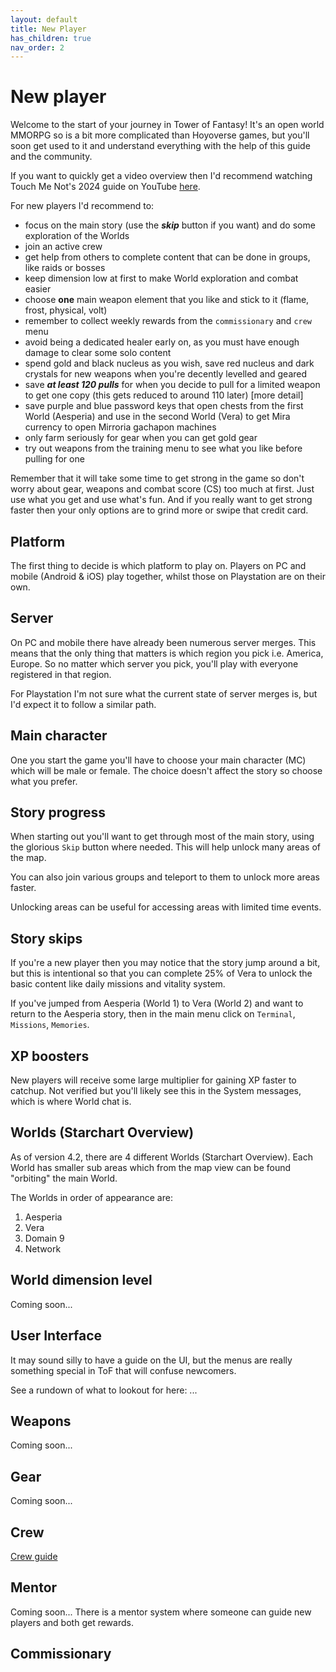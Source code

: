 ```yaml
---
layout: default
title: New Player
has_children: true
nav_order: 2
---
```


# New player
Welcome to the start of your journey in Tower of Fantasy! It's an open world MMORPG so is a bit more complicated than Hoyoverse games, but you'll soon get used to it and understand everything with the help of this guide and the community.

If you want to quickly get a video overview then I'd recommend watching Touch Me Not's 2024 guide on YouTube [here](https://www.youtube.com/watch?v=o2F5f_q9BVw).

For new players I'd recommend to:
- focus on the main story (use the **_skip_** button if you want) and do some exploration of the Worlds
- join an active crew
- get help from others to complete content that can be done in groups, like raids or bosses
- keep dimension low at first to make World exploration and combat easier
- choose **one** main weapon element that you like and stick to it (flame, frost, physical, volt)
- remember to collect weekly rewards from the `commissionary` and `crew` menu
- avoid being a dedicated healer early on, as you must have enough damage to clear some solo content
- spend gold and black nucleus as you wish, save red nucleus and dark crystals for new weapons when you're decently levelled and geared
- save **_at least 120 pulls_** for when you decide to pull for a limited weapon to get one copy (this gets reduced to around 110 later) [more detail]
- save purple and blue password keys that open chests from the first World (Aesperia) and use in the second World (Vera) to get Mira currency to open Mirroria gachapon machines
- only farm seriously for gear when you can get gold gear
- try out weapons from the training menu to see what you like before pulling for one

Remember that it will take some time to get strong in the game so don't worry about gear, weapons and combat score (CS) too much at first. Just use what you get and use what's fun. And if you really want to get strong faster then your only options are to grind more or swipe that credit card.

## Platform
The first thing to decide is which platform to play on. Players on PC and mobile (Android & iOS) play together, whilst those on Playstation are on their own.

## Server
On PC and mobile there have already been numerous server merges. This means that the only thing that matters is which region you pick i.e. America, Europe. So no matter which server you pick, you'll play with everyone registered in that region.

For Playstation I'm not sure what the current state of server merges is, but I'd expect it to follow a similar path.

## Main character
One you start the game you'll have to choose your main character (MC) which will be male or female. The choice doesn't affect the story so choose what you prefer.

## Story progress
When starting out you'll want to get through most of the main story, using the glorious `Skip` button where needed. This will help unlock many areas of the map.

You can also join various groups and teleport to them to unlock more areas faster.

Unlocking areas can be useful for accessing areas with limited time events.

## Story skips

If you're a new player then you may notice that the story jump around a bit, but this is intentional so that you can complete 25% of Vera to unlock the basic content like daily missions and vitality system.

If you've jumped from Aesperia (World 1) to Vera (World 2) and want to return to the Aesperia story, then in the main menu click on `Terminal`, `Missions`, `Memories`.

## XP boosters

New players will receive some large multiplier for gaining XP faster to catchup. Not verified but you'll likely see this in the System messages, which is where World chat is.

## Worlds (Starchart Overview)
As of version 4.2, there are 4 different Worlds (Starchart Overview). Each World has smaller sub areas which from the map view can be found "orbiting" the main World.

The Worlds in order of appearance are:
1. Aesperia
2. Vera
3. Domain 9
4. Network

## World dimension level
Coming soon...

## User Interface
It may sound silly to have a guide on the UI, but the menus are really something special in ToF that will confuse newcomers.

See a rundown of what to lookout for here: ...

## Weapons
Coming soon...

## Gear
Coming soon...

## Crew
[Crew guide](https://tofnoob.github.io/new_player/crew.html)

## Mentor
Coming soon...
There is a mentor system where someone can guide new players and both get rewards.

## Commissionary
